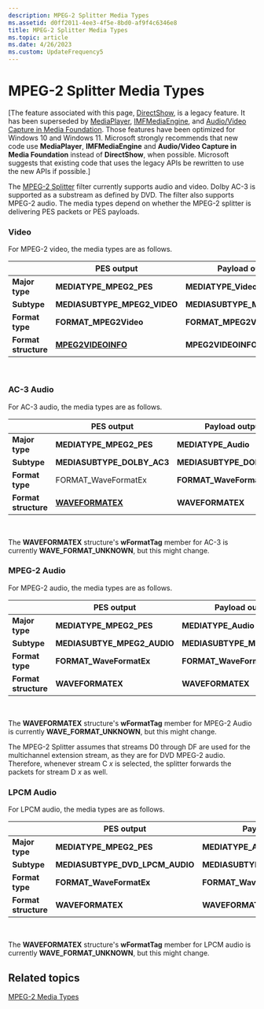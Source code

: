 ```yaml
---
description: MPEG-2 Splitter Media Types
ms.assetid: d0ff2011-4ee3-4f5e-8bd0-af9f4c6346e8
title: MPEG-2 Splitter Media Types
ms.topic: article
ms.date: 4/26/2023
ms.custom: UpdateFrequency5
---
```


# MPEG-2 Splitter Media Types

\[The feature associated with this page, [DirectShow](/windows/win32/directshow/directshow), is a legacy feature. It has been superseded by [MediaPlayer](/uwp/api/Windows.Media.Playback.MediaPlayer), [IMFMediaEngine](/windows/win32/api/mfmediaengine/nn-mfmediaengine-imfmediaengine), and [Audio/Video Capture in Media Foundation](/windows/win32/medfound/audio-video-capture-in-media-foundation). Those features have been optimized for Windows 10 and Windows 11. Microsoft strongly recommends that new code use **MediaPlayer**, **IMFMediaEngine** and **Audio/Video Capture in Media Foundation** instead of **DirectShow**, when possible. Microsoft suggests that existing code that uses the legacy APIs be rewritten to use the new APIs if possible.\]

The [MPEG-2 Splitter](mpeg-2-splitter.md) filter currently supports audio and video. Dolby AC-3 is supported as a substream as defined by DVD. The filter also supports MPEG-2 audio. The media types depend on whether the MPEG-2 splitter is delivering PES packets or PES payloads.

### Video

For MPEG-2 video, the media types are as follows.


|                | PES output | Payload output
|------------------|------------------------------------------|--------------------------------|
| **Major type**       | **MEDIATYPE\_MPEG2\_PES**                | **MEDIATYPE\_Video**           |
| **Subtype**          | **MEDIASUBTYPE\_MPEG2\_VIDEO**           | **MEDIASUBTYPE\_MPEG2\_VIDEO** |
| **Format type**      | **FORMAT\_MPEG2Video**                   | **FORMAT\_MPEG2Video**         |
| **Format structure** | [**MPEG2VIDEOINFO**](/previous-versions/windows/desktop/api/dvdmedia/ns-dvdmedia-mpeg2videoinfo) | **MPEG2VIDEOINFO**             |



 

### AC-3 Audio

For AC-3 audio, the media types are as follows.

| | PES output | Payload output |
|------------------|--------------------------------------|------------------------------|
| **Major type**       | **MEDIATYPE\_MPEG2\_PES**                | **MEDIATYPE\_Audio**         |
| **Subtype**          | **MEDIASUBTYPE\_DOLBY\_AC3**             | **MEDIASUBTYPE\_DOLBY\_AC3** |
| **Format type**      | FORMAT\_WaveFormatEx                 | **FORMAT\_WaveFormatEx**     |
| **Format structure** | [**WAVEFORMATEX**](/previous-versions/dd757713(v=vs.85)) | **WAVEFORMATEX**             |



 

The **WAVEFORMATEX** structure's **wFormatTag** member for AC-3 is currently **WAVE\_FORMAT\_UNKNOWN**, but this might change.

### MPEG-2 Audio

For MPEG-2 audio, the media types are as follows.



|  | PES output | Payload output |
|------------------|-------------------------------|--------------------------------|
| **Major type**       | **MEDIATYPE\_MPEG2\_PES**     | **MEDIATYPE\_Audio**           |
| **Subtype**          | **MEDIASUBTYE\_MPEG2\_AUDIO** | **MEDIASUBTYPE\_MPEG2\_AUDIO** |
| **Format type**      | **FORMAT\_WaveFormatEx**      | **FORMAT\_WaveFormatEx**       |
| **Format structure** | **WAVEFORMATEX**              | **WAVEFORMATEX**               |



 

The **WAVEFORMATEX** structure's **wFormatTag** member for MPEG-2 Audio is currently **WAVE\_FORMAT\_UNKNOWN**, but this might change.

The MPEG-2 Splitter assumes that streams D0 through DF are used for the multichannel extension stream, as they are for DVD MPEG-2 audio. Therefore, whenever stream C *x* is selected, the splitter forwards the packets for stream D *x* as well.

### LPCM Audio

For LPCM audio, the media types are as follows.



|  | PES output | Payload output |
|------------------|------------------------------------|------------------------------------|
| **Major type**       | **MEDIATYPE\_MPEG2\_PES**          | **MEDIATYPE\_Audio**               |
| **Subtype**          | **MEDIASUBTYPE\_DVD\_LPCM\_AUDIO** | **MEDIASUBTYPE\_DVD\_LPCM\_AUDIO** |
| **Format type**      | **FORMAT\_WaveFormatEx**           | **FORMAT\_WaveFormatEx**           |
| **Format structure** | **WAVEFORMATEX**                   | **WAVEFORMATEX**                   |



 

The **WAVEFORMATEX** structure's **wFormatTag** member for LPCM audio is currently **WAVE\_FORMAT\_UNKNOWN**, but this might change.

## Related topics

<dl> <dt>

[MPEG-2 Media Types](mpeg-2-media-types.md)
</dt> </dl>

 

 
